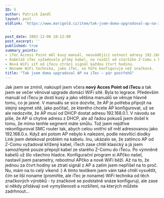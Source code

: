```yaml
---
ID: 5
author: Patrick Zandl
layout: post
oldlink: 'https://www.marigold.cz/item/tak-jsem-doma-upgradoval-ap-na-itec-par-postrehu

  '
post_date: 2002-12-06 10:12:00
post_excerpt: ''
published: true
summary_points:
- iTec Access Point měl kusý manuál, neuvádějící nutnost adresy 192.168.0.1.
- Kabeláž iTec vyžadovala přímý kabel, na rozdíl od staršího Z-Comu s kříženým.
- Nová WiFi síť od iTecu ztrácí signál každou čtvrt hodinu.
- Noname WiFi technika, jako iTec, se hůře konfiguruje než značková.
title: "Tak jsem doma upgradoval AP na iTec – pár postřehů"
---
```


Jak jsem se zmínil, nakoupil jsem včera <STRONG>nový Acces Point od iTecu </STRONG>a tak jsem se večer věnoval upgrade domácí WiFi sítě. Byla to legrace. Především manuál od iTecu je dosti kusý a jako většina manuálů se věnuje hlavně tomu, co je jasné. V manuálu se sice dozvíte, že AP je potřeba připojit na stejný segmet sítě, jako počítač, ze kterého chcete AP konfigurovat, už se ale nedozvíte, že AP musí od DHCP dostat adresu 192.168.0.1. V návodu se píše, že AP si chytne adresu z DHCP, ale až řadou pokusů jsem došel k tomu, že mimo tenhle segment máte smůlu. Tož jsem nejdříve rekonfiguroval SMC router tak, abych celou vnitřní síť měl adresovanou jako 192.168.0.x. Když ani potom AP nebylo k nalezení, podle nesvítící diodky Link jsem detekoval problém na kabelu. Inu, ukázalo se, že zatímco AP od Z-Comu vyžadoval křížený kabel, iTech zase chtěl klasický a já jsem samozřejmě pouze přepojil kabel ze starého Z-Comu do iTecu. Po výmněně kabelů už šlo všechno hladce. Konfigurační program si APčko našel, nastavil jsem parametry, rebootnul APčko a nové WiFi běží. Až na to, že jednou za čtvrt hodiny se ztratí signál z AP a zatím jsem nepřišel na to proč. Nu, mám na to celý víkend :) A tímto textíkem jsem vám také chtěl vysvětlit, čím se liší noname (promiňte, ale iTec je noname) WiFi technika od těch značkových výrobků - ty značkové se podstatně snáze konfigurují, ale zase si někdy přidávají své vymyšlenosti a rozšíření, na kterých můžete zadrhnout...